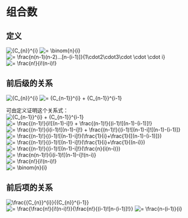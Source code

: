 # 组合数
## 定义
<img src="https://latex.codecogs.com/gif.latex?{C_{n}}^{i}" title="{C_{n}}^{i}" />  
<img src="https://latex.codecogs.com/gif.latex?=&space;\binom{n}{i}" title="= \binom{n}{i}" />  
<img src="https://latex.codecogs.com/gif.latex?=&space;\frac{n(n-1)(n-2)...[n-(i-1)]}{1\cdot2\cdot3\cdot&space;\cdot&space;\cdot&space;i}" title="= \frac{n(n-1)(n-2)...[n-(i-1)]}{1\cdot2\cdot3\cdot \cdot \cdot i}" />  
<img src="https://latex.codecogs.com/gif.latex?=&space;\frac{n!}{i!(n-i)!}" title="= \frac{n!}{i!(n-i)!}" />  

## 前后级的关系
<img src="https://latex.codecogs.com/gif.latex?{C_{n}}^{i}" title="{C_{n}}^{i}" />  
<img src="https://latex.codecogs.com/gif.latex?=&space;{C_{n-1}}^{i}&space;&plus;&space;{C_{n-1}}^{i-1}" title="= {C_{n-1}}^{i} + {C_{n-1}}^{i-1}" />  

可由定义证明这个关系式：  
<img src="https://latex.codecogs.com/gif.latex?{C_{n-1}}^{i}&space;&plus;&space;{C_{n-1}}^{i-1}" title="{C_{n-1}}^{i} + {C_{n-1}}^{i-1}" />  
<img src="https://latex.codecogs.com/gif.latex?=&space;\frac{(n-1)!}{i![(n-1)-i]!}&space;&plus;&space;\frac{(n-1)!}{(i-1)![(n-1)-(i-1)]!}" title="= \frac{(n-1)!}{i![(n-1)-i]!} + \frac{(n-1)!}{(i-1)![(n-1)-(i-1)]!}" />  
<img src="https://latex.codecogs.com/gif.latex?=&space;\frac{(n-1)!}{i(i-1)![(n-1)-i]!}&space;&plus;&space;\frac{(n-1)!}{(i-1)![(n-1)-i]![(n-1)-(i-1)]}" title="= \frac{(n-1)!}{i(i-1)![(n-1)-i]!} + \frac{(n-1)!}{(i-1)![(n-1)-i]![(n-1)-(i-1)]}" />  
<img src="https://latex.codecogs.com/gif.latex?=&space;\frac{(n-1)!}{(i-1)![(n-1)-i]!}(\frac{1}{i}&plus;\frac{1}{[(n-1)-(i-1)]})" title="= \frac{(n-1)!}{(i-1)![(n-1)-i]!}(\frac{1}{i}+\frac{1}{[(n-1)-(i-1)]})" />  
<img src="https://latex.codecogs.com/gif.latex?=&space;\frac{(n-1)!}{(i-1)![(n-1)-i]!}(\frac{1}{i}&plus;\frac{1}{(n-i)})" title="= \frac{(n-1)!}{(i-1)![(n-1)-i]!}(\frac{1}{i}+\frac{1}{(n-i)})" />  
<img src="https://latex.codecogs.com/gif.latex?=&space;\frac{(n-1)!}{(i-1)![(n-1)-i]!}(\frac{n}{i(n-i)})" title="= \frac{(n-1)!}{(i-1)![(n-1)-i]!}(\frac{n}{i(n-i)})" />  
<img src="https://latex.codecogs.com/gif.latex?=&space;\frac{n(n-1)!}{i(i-1)![(n-1)-i]!(n-i)}" title="= \frac{n(n-1)!}{i(i-1)![(n-1)-i]!(n-i)}" />  
<img src="https://latex.codecogs.com/gif.latex?=&space;\frac{n!}{i!(n-i)!}" title="= \frac{n!}{i!(n-i)!}" />  
<img src="https://latex.codecogs.com/gif.latex?=&space;\binom{n}{i}" title="= \binom{n}{i}" />  

## 前后项的关系
<img src="https://latex.codecogs.com/gif.latex?\frac{{C_{n}}^{i}}{{C_{n}}^{i-1}}" title="\frac{{C_{n}}^{i}}{{C_{n}}^{i-1}}" />  
<img src="https://latex.codecogs.com/gif.latex?=&space;\frac{\frac{n!}{i!(n-i)!}}{\frac{n!}{(i-1)![n-(i-1)]!}}" title="= \frac{\frac{n!}{i!(n-i)!}}{\frac{n!}{(i-1)![n-(i-1)]!}}" />  
<img src="https://latex.codecogs.com/gif.latex?=&space;\frac{n-(i-1)}{i}" title="= \frac{n-(i-1)}{i}" />  
